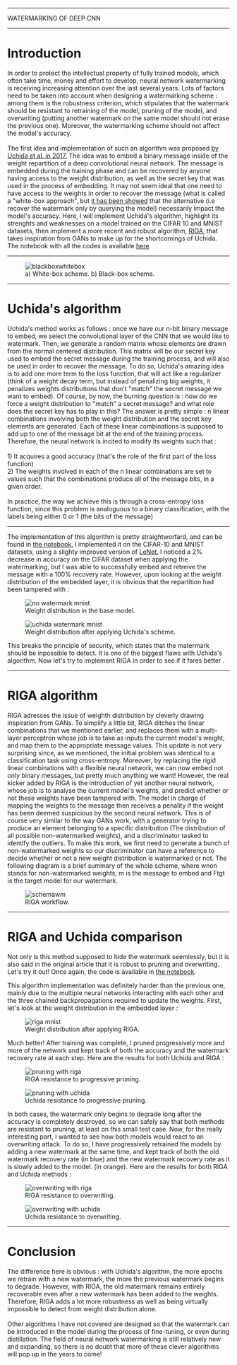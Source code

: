 
---

<p class="titletext">WATERMARKING OF DEEP CNN</p>

---

<h1 class="articletext">Introduction</h1>

<p class="articletext">In order to protect the intellectual property of fully trained models, which often take time, money and effort to develop, neural network watermarking is receiving increasing attention over the last several years. Lots of factors need to be taken into account when designing a watermarking scheme : among them is the robustness criterion, which stipulates that the watermark should be resistant to retraining of the model, pruning of the model, and overwriting (putting another watermark on the same model should not erase the previous one). Moreover, the watermarking scheme should not affect the model's accuracy. <br><br> The first idea and implementation of such an algorithm was proposed <a href="https://arxiv.org/abs/1701.04082" class="linkedinlink">by Uchida et al. in 2017.</a> The idea was to embed a binary message inside of the weight repartition of a deep convolutional neural network. The message is embedded during the training phase and can be recovered by anyone having access to the weight distribution, as well as the secret key that was used in the process of embedding. It may not seem ideal that one need to have access to the weights in order to recover the message (what is called a "white-box approach", but <a href="https://arxiv.org/abs/1906.07745" class="linkedinlink">it has been showed</a> that the alternative (i.e recover the watermark only by querying the model) necessarily impact the model's accuracy. Here, I will implement Uchida's algorithm, highlight its strenghts and weaknesses on a model trained on the CIFAR 10 and MNIST datasets, then implement a more recent and robust algorithm, <a href="https://arxiv.org/abs/1910.14268" class="linkedinlink">RIGA</a>, that takes inspiration from GANs to make up for the shortcomings of Uchida. The notebook with all the codes is available <a href="https://colab.research.google.com/drive/1DUnfiuhqV2FR3V9jndP47zLTmsFhyNh2" class="linkedinlink">here</a> </p> 

---

<figure>
<img src="images/blackboxwhitebow.png?raw=true" alt="blackboxwhitebox" class="imgarticle"/>
<figcaption>a) White-box scheme. b) Black-box scheme.</figcaption>
</figure>

  
---

<h1 class="articletext">Uchida's algorithm</h1>

<p class="articletext">Uchida's method works as follows : once we have our n-bit binary message to embed, we select the convolutional layer of the CNN that we would like to watermark. Then, we generate a random matrix whose elements are drawn from the normal centered distribution. This matrix will be our secret key used to embed the secret message during the training process, and will also be used in order to recover the message. To do so, Uchida's amazing idea is to add one more term to the loss function, that will act like a regularizer (think of a weight decay term, but instead of penalizing big weights, it penalizes weights distributions that don't "match" the secret message we want to embed). Of course, by now, the burning question is : how do we force a weight distribution to "match" a secret message? and what role does the secret key has to play in this? The answer is pretty simple : n linear combinations involving both the weight distribution and the secret key elements are generated. Each of these linear combinations is supposed to add up to one of the message bit at the end of the training process. Therefore, the neural network is incited to modify its weights such that : <br><br>
1) It acquires a good accuracy (that's the role of the first part of the loss function) <br>
2) The weights involved in each of the n linear combinations are set to values such that the combinations produce all of the message bits, in a given order.<br><br>
In practice, the way we achieve this is through a cross-entropy loss function, since this problem is analoguous to a binary classification, with the labels being either 0 or 1 (the bits of the message) </p>

---

<p class="articletext">The implementation of this algorithm is pretty straightworfard, and can be found in <a href="https://colab.research.google.com/drive/1DUnfiuhqV2FR3V9jndP47zLTmsFhyNh2" class="linkedinlink">the notebook.</a> I implemented it on the CIFAR-10 and MNIST datasets, using a slighty improved version of <a href="https://en.wikipedia.org/wiki/LeNet" class="linkedinlink">LeNet.</a> I noticed a 2% decrease in accuracy on the CIFAR dataset when applying the watermarking, but I was able to successfully embed and retreive the message with a 100% recovery rate. However, upon looking at the weight distribution of the embedded layer, it is obvious that the repartition had been tampered with :</p>

<figure>
<img src="images/no_wm_mnist.png?raw=true" alt="no watermark mnist" class="imgarticle"/>
<figcaption>Weight distribution in the base model.</figcaption>
</figure>

<figure>
<img src="images/uchida_mnist.png?raw=true" alt="uchida watermark mnist" class="imgarticle"/>
<figcaption>Weight distribution after applying Uchida's scheme.</figcaption>
</figure>


<p class="articletext">This breaks the principle of security, which states that the matermark should be inpossible to detect. It is one of the biggest flaws with Uchida's algorithm. Now let's try to implement RIGA in order to see if it fares better .</p>

---

<h1 class="articletext">RIGA algorithm</h1>

<p class="articletext">RIGA adresses the issue of weighth distribution by cleverly drawing inspiration from GANs. To simplify a little bit, RIGA ditches the linear combinations that we mentioned earlier, and replaces them with a multi-layer perceptron whose job is to take as inputs the current model's weight, and map them to the appropriate message values. This update is not very surprising since, as we mentioned, the initial problem was identical to a classification task using cross-entropy. Moreover, by replacing the rigid linear combinations with a flexible neural network, we can now embed not only binary messages, but pretty much anything we want! However, the real kicker added by RIGA is the introduction of yet another neural network, whose job is to analyse the current model's weights, and predict whether or not these weights have been tampered with. The model in charge of mapping the weights to the message then receives a penality if the weight has been deemed suspicious by the second neural network. This is of course very similar to the way GANs work, with a generator trying to produce an element belonging to a specific distribution (The distribution of all possible non-watermarked weights), and a discriminator tasked to identify the outliers. To make this work, we first need to generate a bunch of non-watermarked weights so our discriminator can have a reference to decide whether or not a new weight distribution is watermarked or not. The following diagram is a brief summary of the whole scheme, where wnon stands for non-watermarked weights, m is the message to embed and Ftgt is the target model for our watermark.</p>

<figure>
<img src="images/schemawm.png?raw=true" alt="schemawm" class="imgarticle"/>
<figcaption>RIGA workflow.</figcaption>
</figure>

---

<h1 class="articletext">RIGA and Uchida comparison</h1>

<p class="articletext">Not only is this method supposed to hide the watermark seemlessly, but it is also said in the original article that it is robust to pruning and overwriting. Let's try it out! Once again, the code is available in <a href="https://colab.research.google.com/drive/1DUnfiuhqV2FR3V9jndP47zLTmsFhyNh2" class="linkedinlink">the notebook</a>.</p>

<p class="articletext">This algorithm implementation was definitely harder than the previous one, mainly due to the multiple neural networks interacting with each other and the three chained backpropagations required to update the weights. First, let's look at the weight distribution in the embedded layer :</p>

<figure>
<img src="images/riga_mnist.png?raw=true" alt="riga mnist" class="imgarticle"/>
<figcaption>Weight distribution after applying RIGA.</figcaption>
</figure>

<p class="articletext">Much better! After training was complete, I pruned progressively more and more of the network and kept track of both the accuracy and the watermark recovery rate at each step. Here are the results for both Uchida and RIGA :</p>

<figure>
<img src="images/cifar_riga_pruning.png?raw=true" alt="pruning with riga" class="imgarticle"/>
<figcaption>RIGA resistance to progressive pruning.</figcaption>
</figure>

<figure>
<img src="images/cifar_uchida_pruning.png?raw=true" alt="pruning with uchida" class="imgarticle"/>
<figcaption>Uchida resistance to progressive pruning.</figcaption>
</figure>

<p class="articletext">In both cases, the watermark only begins to degrade long after the accuracy is completely destroyed, so we can safely say that both methods are resistant to pruning, at least on this small test case. Now, for the really interesting part, I wanted to see how both models would react to an overwriting attack. To do so, I have progressively retrained the models by adding a new watermark at the same time, and kept track of both the old watermark recovery rate (in blue) and the new watermark recovery rate as it is slowly added to the model. (in orange). Here are the results for both RIGA and Uchida methods :</p>

<figure>
<img src="images/overwriting_mnist_riga.png?raw=true" alt="overwriting with riga" class="imgarticle"/>
<figcaption>RIGA resistance to overwriting.</figcaption>
</figure>

<figure>
<img src="images/testuchida.png?raw=true" alt="overwriting with uchida" class="imgarticle"/>
<figcaption>Uchida resistance to overwriting.</figcaption>
</figure>

---

<h1 class="articletext">Conclusion</h1>

<p class="articletext">The difference here is obvious : with Uchida's algorithm, the more epochs we retrain with a new watermark, the more the previous watermark begins to degrade. However, with RIGA, the old matermark remains entirely recoverable even after a new watermark has been added to the weights. Therefore, RIGA adds a lot more robustness as well as being virtually impossible to detect from weight distribution alone. <br><br>
Other algorithms I have not covered are designed so that the watermark can be introduced in the model during the process of fine-tuning, or even during distillation. The field of neural network watermarking is still relatively new and expanding, so there is no doubt that more of these clever algorithms will pop up in the years to come!</p>
